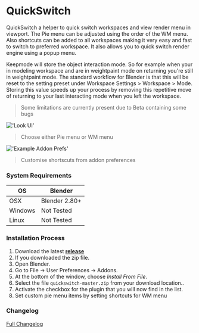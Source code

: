 # QuickSwitch

QuickSwitch a helper to quick switch workspaces and view render menu in viewport. The Pie menu can be adjusted using the order of the WM menu. Also shortcuts can be added to all workspaces making it very easy and fast to switch to preferred workspace. It also allows you to quick switch render engine using a popup menu.

Keepmode will store the object interaction mode. So for example when your in modeling workspace and are in weightpaint mode on returning you're still in weightpaint mode. The standard workflow for Blender is that this will be reset to the setting preset under Workspace Settings > Workspace > Mode. Storing this value speeds up your process by removing this repetitive move of returning to your last interacting mode when you left the workspace.

> Some limitations are currently present due to Beta containing some bugs

!['Look UI'](https://raw.githubusercontent.com/wiki/schroef/quickswitch/images/quickswitch_v010.jpg?v29-08-2019)

> Choose either Pie menu or WM menu

!['Example Addon Prefs'](https://raw.githubusercontent.com/wiki/schroef/quickswitch/images/addon-preferences_v010.jpg)

> Customise shortscuts from addon preferences


### System Requirements

| **OS** | **Blender** |
| ------------- | ------------- |
| OSX | Blender 2.80+ |
| Windows | Not Tested |
| Linux | Not Tested |


### Installation Process

1. Download the latest <b>[release](https://github.com/schroef/quickswitch/releases/)</b>
2. If you downloaded the zip file.
3. Open Blender.
4. Go to File -> User Preferences -> Addons.
5. At the bottom of the window, choose *Install From File*.
6. Select the file `quickswitch-master.zip` from your download location..
7. Activate the checkbox for the plugin that you will now find in the list.
8. Set custom pie menu items by setting shortcuts for WM menu


### Changelog
[Full Changelog](CHANGELOG.md)





<!--
- Fill in data
 -
 -
-->

